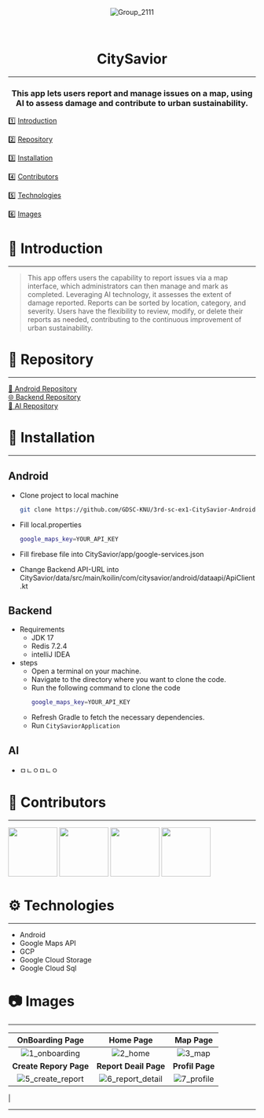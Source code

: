 <div align="center">

![Group_2111](https://github.com/GDSC-KNU/3rd-sc-ex1-CitySavior-Backend/assets/72246411/60bc0c48-7e2a-484f-9f24-880148df77ab)
</div>

<div align="center">

<br>

# CitySavior

</div>

---
<div align="center">

### This app lets users report and manage issues on a map, using AI to assess damage and contribute to urban sustainability.

</div>



1️⃣ [Introduction](#👋-Introduction)

2️⃣ [Repository](#📁-Repository)

3️⃣ [Installation](#🧰-Installation)

4️⃣ [Contributors](#🤝-Contributors)

5️⃣ [Technologies](#⚙️-Technologies)

6️⃣ [Images](#📷-Images)

# 👋 Introduction

---
> This app offers users the capability to report issues via a map interface,
> which administrators can then manage and mark as completed.
> Leveraging AI technology, it assesses the extent of damage reported.
> Reports can be sorted by location, category, and severity.
> Users have the flexibility to review, modify, or delete their reports as needed,
> contributing to the continuous improvement of urban sustainability.

# 📁 Repository

---
[📱 Android Repository](https://github.com/GDSC-KNU/3rd-sc-ex1-CitySavior-Android)
<br>
[🌐 Backend Repository](https://github.com/GDSC-KNU/3rd-sc-ex1-CitySavior-Backend)
<br>
[🤖 AI Repository](https://github.com/GDSC-KNU/3rd-sc-ex1-CitySavior-AI)

# 🧰 Installation

---

## Android



- Clone project to local machine

    ```bash
    git clone https://github.com/GDSC-KNU/3rd-sc-ex1-CitySavior-Android
    ```

- Fill local.properties
    ```bash
    google_maps_key=YOUR_API_KEY
    ```
- Fill firebase file into CitySavior/app/google-services.json
- Change Backend API-URL into CitySavior/data/src/main/koilin/com/citysavior/android/dataapi/ApiClient.kt

## Backend

- Requirements
    - JDK 17
    - Redis 7.2.4
    - intelliJ IDEA
- steps
    - Open a terminal on your machine.
    - Navigate to the directory where you want to clone the code.
    - Run the following command to clone the code
        ```bash
        google_maps_key=YOUR_API_KEY
        ```
    - Refresh Gradle to fetch the necessary dependencies.
    - Run `CitySaviorApplication`

## AI
- ㅁㄴㅇㅁㄴㅇ


# 🤝 Contributors

---
[<img src="https://github.com/bayy1216.png" width="100px">](https://github.com/bayy1216)
[<img src="https://github.com/jinchiim.png" width="100px">](https://github.com/jinchiim)
[<img src="https://github.com/sami355-24.png" width="100px">](https://github.com/sami355-24)
[<img src="https://github.com/Bosung-Baek" width="100px">](https://github.com/Bosung-Baek)

# ⚙️ Technologies

---
- Android
- Google Maps API
- GCP
- Google Cloud Storage
- Google Cloud Sql

# 📷 Images

---

|       **OnBoarding Page**               |                                                          **Home Page**                                                           |  **Map Page**   |
|:----------------------------------:|:--------------------------------------------------------------------------------------------------------------------------------:|:---------------:|
|![1_onboarding](https://github.com/GDSC-KNU/3rd-sc-ex1-CitySavior-Backend/assets/72246411/330c861a-ca18-48e1-90c3-8dae98bfc482)|    ![2_home](https://github.com/GDSC-KNU/3rd-sc-ex1-CitySavior-Backend/assets/72246411/6df71f62-f30a-4ffb-ba31-60492e44c9f5)     |       ![3_map](https://github.com/GDSC-KNU/3rd-sc-ex1-CitySavior-Backend/assets/72246411/b73d1285-c212-455f-a875-deb09a8c9a11)           |
|         **Create Repory Page**      |                                                      **Report Deail Page**                                                       | **Profil Page** |
|![5_create_report](https://github.com/GDSC-KNU/3rd-sc-ex1-CitySavior-Backend/assets/72246411/d5c6bc34-5bc3-4d2e-b733-af911778fdf9)|![6_report_detail](https://github.com/GDSC-KNU/3rd-sc-ex1-CitySavior-Backend/assets/72246411/17aae4fd-25d4-4235-9bdd-e4e333ce09db)|![7_profile](https://github.com/GDSC-KNU/3rd-sc-ex1-CitySavior-Backend/assets/72246411/4eea95af-4fca-4992-8aea-332a4dc1b27d)
|


---
